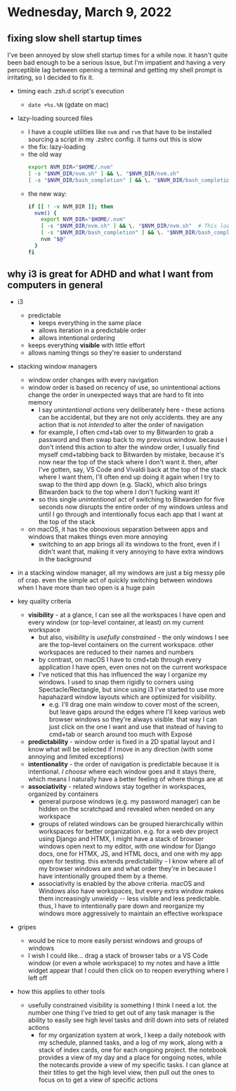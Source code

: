 # Wednesday, March 9, 2022

## fixing slow shell startup times

I've been annoyed by slow shell startup times for a while now. it hasn't quite
been bad enough to be a serious issue, but I'm impatient and having a very
perceptible lag between opening a terminal and getting my shell prompt is
irritating, so I decided to fix it.

- timing each .zsh.d script's execution
  - `date +%s.%N` (gdate on mac)

- lazy-loading sourced files
  - I have a couple utilities like `nvm` and `rvm` that have to be installed
    sourcing a script in my .zshrc config. it turns out this is slow
  - the fix: lazy-loading
  - the old way
    ```sh
    export NVM_DIR="$HOME/.nvm" 
    [ -s "$NVM_DIR/nvm.sh" ] && \. "$NVM_DIR/nvm.sh"
    [ -s "$NVM_DIR/bash_completion" ] && \. "$NVM_DIR/bash_completion"
    ```
  - the new way:
    ```sh
    if [[ ! -v NVM_DIR ]]; then
      nvm() {
        export NVM_DIR="$HOME/.nvm"
        [ -s "$NVM_DIR/nvm.sh" ] && \. "$NVM_DIR/nvm.sh"  # This loads nvm
        [ -s "$NVM_DIR/bash_completion" ] && \. "$NVM_DIR/bash_completion"  # This loads nvm bash_completion
        nvm "$@"
      }
    fi
    ```

## why i3 is great for ADHD and what I want from computers in general

- i3 
  - predictable
    - keeps everything in the same place
    - allows iteration in a predictable order
    - allows intentional ordering
  - keeps everything **visible** with little effort
  - allows naming things so they're easier to understand
- stacking window managers
  - window order changes with every navigation
  - window order is based on recency of use, so unintentional actions change the
    order in unexpected ways that are hard to fit into memory
    - I say _unintentional actions_ very deliberately here - these actions can
      be accidental, but they are not only accidents. they are any action that is not _intended_ to alter the order of navigation
    - for example, I often cmd+tab over to my Bitwarden to grab a password and
      then swap back to my previous window. because I don't intend this action
      to alter the window order, I usually find myself cmd+tabbing back to
      Bitwarden by mistake, because it's now near the top of the stack where I
      don't want it. then, after I've gotten, say, VS Code and Vivaldi back at
      the top of the stack where I want them, I'll often end up doing it again
      when I try to swap to the third app down (e.g. Slack), which also brings
      Bitwarden back to the top where I don't fucking want it!
    - so this single _unintentional_ act of switching to Bitwarden for five
      seconds now disrupts the entire order of my windows unless and until I go
      through and intentionally focus each app that I want at the top of the stack
  - on macOS, it has the obnoxious separation between apps and windows that
    makes things even more annoying
    - switching to an app brings all its windows to the front, even if I didn't
      want that, making it very annoying to have extra windows in the background
- in a stacking window manager, all my windows are just a big messy pile of
  crap. even the simple act of quickly switching between windows when I have
  more than two open is a huge pain
  
- key quality criteria
  - **visibility** - at a glance, I can see all the workspaces I have open and
    every window (or top-level container, at least) on my current workspace
    - but also, visibility is _usefully constrained_ - the only windows I see
      are the top-level containers on the current workspace. other workspaces
      are reduced to their names and numbers
    - by contrast, on macOS I have to cmd+tab through every application I have
      open, even ones not on the current workspace
    - I've noticed that this has influenced the way I organize my windows. I
      used to snap them rigidly to corners using Spectacle/Rectangle, but since
      using i3 I've started to use more hapahazard window layouts which are
      optimized for visibility.
      - e.g. I'll drag one main window to cover most of the screen, but leave
        gaps around the edges where I'll keep various web browser windows so
        they're always visible. that way I can just click on the one I want and
        use that instead of having to cmd+tab or search around too much with
        Exposé
  - **predictability** - window order is fixed in a 2D spatial layout and I know
    what will be selected if I move in any direction (with some annoying and
    limited exceptions)
  - **intentionality** - the order of navigation is predictable because it is
    intentional. _I choose_ where each window goes and it stays there, which
    means I naturally have a better feeling of where things are at
  - **associativity** - related windows stay together in workspaces, organized
    by containers
    - general purpose windows (e.g. my password manager) can be hidden on the
      scratchpad and revealed when needed on any workspace
    - groups of related windows can be grouped hierarchically within workspaces
      for better organization. e.g. for a web dev project using Django and HTMX,
      I might have a stack of browser windows open next to my editor, with one
      window for Django docs, one for HTMX, JS, and HTML docs, and one with my
      app open for testing. this extends predictability - I know where all of my
      browser windows are and what order they're in because I have intentionally
      grouped them by a theme.
    - associativity is enabled by the above criteria. macOS and Windows also
      have workspaces, but every extra window makes them increasingly unwieldy
      -- less visible and less predictable. thus, I have to intentionally pare
      down and reorganize my windows more aggressively to maintain an effective
      workspace

- gripes
  - would be nice to more easily persist windows and groups of windows
  - I wish I could like... drag a stack of browser tabs or a VS Code window (or
    even a whole workspace) to my notes and have a little widget appear that I
    could then click on to reopen everything where I left off

- how this applies to other tools
  - usefully constrained visibility is something I think I need a lot. the
    number one thing I've tried to get out of any task manager is the ability to
    easily see high level tasks and drill down into sets of related actions
    - for my organization system at work, I keep a daily notebook with my
      schedule, planned tasks, and a log of my work, along with a stack of index
      cards, one for each ongoing project. the notebook provides a view of my
      day and a place for ongoing notes, while the notecards provide a view of
      my specific tasks. I can glance at their titles to get the high level
      view, then pull out the ones to focus on to get a view of specific actions
